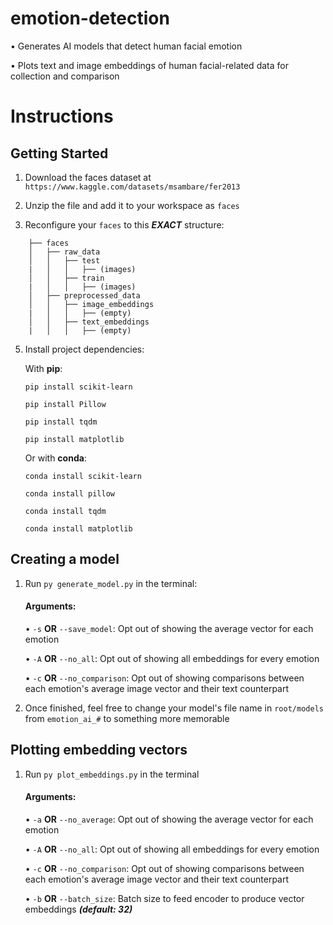 
# emotion-detection

•	Generates AI models that detect human facial emotion

•	Plots text and image embeddings of human facial-related data for collection and comparison

  

# Instructions
## Getting Started

1. Download the faces dataset at `https://www.kaggle.com/datasets/msambare/fer2013`

  

2. Unzip the file and add it to your workspace as `faces`



3. Reconfigure your `faces` to this ***EXACT*** structure:
   
```
	├── faces
	│   ├── raw_data
	│   │   ├── test
	|   │   │   ├── (images)
	│   │   ├── train
	|   │   │   ├── (images)
	│   ├── preprocessed_data
	│   │   ├── image_embeddings
	|   │   │   ├── (empty)
	│   │   ├── text_embeddings
	|   │   │   ├── (empty)
 ```

5. Install project dependencies:

	With **pip**:
	
	```pip install scikit-learn```
	
	```pip install Pillow```
	
	```pip install tqdm```
	
	```pip install matplotlib```
	
	Or with **conda**:
	
	```conda install scikit-learn```
	
	```conda install pillow```
	
	```conda install tqdm```
	
	```conda install matplotlib```

## Creating a model

1. Run `py generate_model.py` in the terminal:

	#### Arguments:
	•	`-s` **OR** `--save_model`: Opt out of showing the average vector for each emotion
	
	•	`-A` **OR** `--no_all`: Opt out of showing all embeddings for every emotion
	
	•	`-c` **OR** `--no_comparison`: Opt out of showing comparisons between each emotion's average image vector and their text counterpart


2. Once finished, feel free to change your model's file name in `root/models` from `emotion_ai_#` to something more memorable

## Plotting embedding vectors

1. Run `py plot_embeddings.py` in the terminal

	#### Arguments:
	•	`-a` **OR** `--no_average`: Opt out of showing the average vector for each emotion
	
	•	`-A` **OR** `--no_all`: Opt out of showing all embeddings for every emotion
	
	•	`-c` **OR** `--no_comparison`: Opt out of showing comparisons between each emotion's average image vector and their text counterpart

	•	`-b` **OR** `--batch_size`: Batch size to feed encoder to produce vector embeddings ***(default: 32)***
